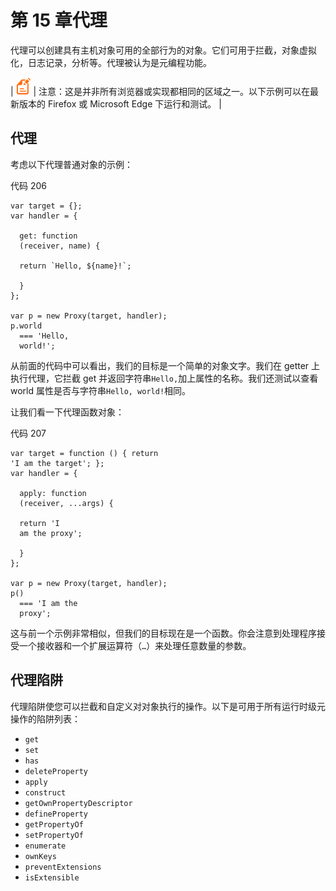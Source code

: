# 第 15 章代理

代理可以创建具有主机对象可用的全部行为的对象。它们可用于拦截，对象虚拟化，日志记录，分析等。代理被认为是元编程功能。

| ![](img/00003.gif) | 注意：这是并非所有浏览器或实现都相同的区域之一。以下示例可以在最新版本的 Firefox 或 Microsoft Edge 下运行和测试。 |

## 代理

考虑以下代理普通对象的示例：

代码 206

```
var target = {};
var handler = {

  get: function
  (receiver, name) {

  return `Hello, ${name}!`;

  }
};

var p = new Proxy(target, handler);
p.world
  === 'Hello,
  world!';

```

从前面的代码中可以看出，我们的目标是一个简单的对象文字。我们在 getter 上执行代理，它拦截 get 并返回字符串`Hello,`加上属性的名称。我们还测试以查看 world 属性是否与字符串`Hello, world!`相同。

让我们看一下代理函数对象：

代码 207

```
var target = function () { return
'I am the target'; };
var handler = {

  apply: function
  (receiver, ...args) {

  return 'I
  am the proxy';

  }
};

var p = new Proxy(target, handler);
p()
  === 'I am the
  proxy';

```

这与前一个示例非常相似，但我们的目标现在是一个函数。你会注意到处理程序接受一个接收器和一个扩展运算符（`…`）来处理任意数量的参数。

## 代理陷阱

代理陷阱使您可以拦截和自定义对对象执行的操作。以下是可用于所有运行时级元操作的陷阱列表：

*   `get`
*   `set`
*   `has`
*   `deleteProperty`
*   `apply`
*   `construct`
*   `getOwnPropertyDescriptor`
*   `defineProperty`
*   `getPropertyOf`
*   `setPropertyOf`
*   `enumerate`
*   `ownKeys`
*   `preventExtensions`
*   `isExtensible`